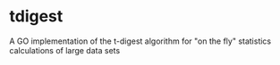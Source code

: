 # tdigest
A GO implementation of the t-digest algorithm for "on the fly" statistics calculations of large data sets
